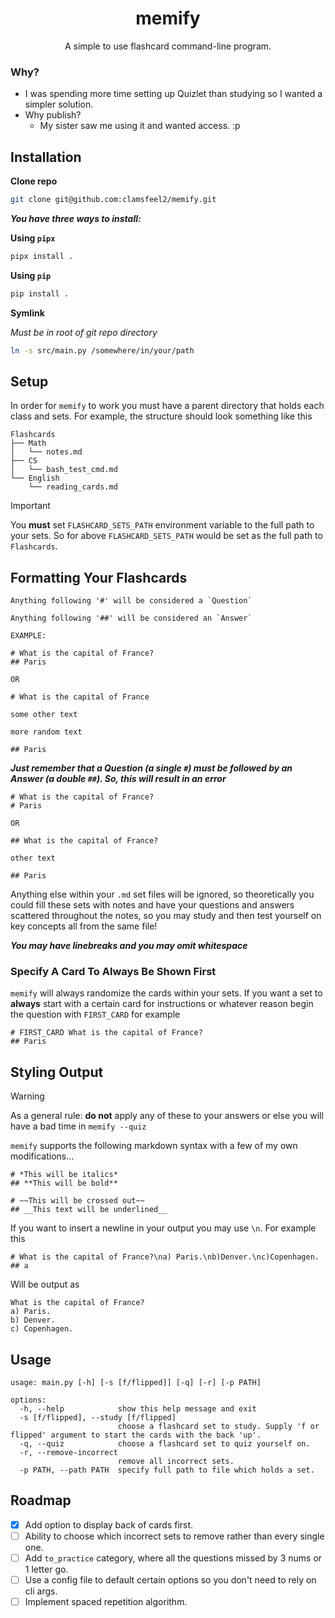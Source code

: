 <div align="center">

# memify

A simple to use flashcard command-line program.

</div>

### Why?

- I was spending more time setting up Quizlet than studying so I wanted a simpler solution.
- Why publish?
  - My sister saw me using it and wanted access. :p

## Installation

**Clone repo**

```bash
git clone git@github.com:clamsfeel2/memify.git
```

***You have three ways to install:***

**Using `pipx`**

```python
pipx install .
```

**Using `pip`**

```python
pip install .
```

**Symlink**

*Must be in root of git repo directory*

```bash
ln -s src/main.py /somewhere/in/your/path
```

## Setup

In order for `memify` to work you must have a parent directory that holds each class and sets. For example, the structure should look something like this

```
Flashcards
├── Math
│   └── notes.md
├── CS
│   └── bash_test_cmd.md
└── English
    └── reading_cards.md
```

>[!IMPORTANT]
> You **must** set `FLASHCARD_SETS_PATH` environment variable to the full path to your sets.
> So for above `FLASHCARD_SETS_PATH` would be set as the full path to `Flashcards`.

## Formatting Your Flashcards

```
Anything following '#' will be considered a `Question`

Anything following '##' will be considered an `Answer`

EXAMPLE:

# What is the capital of France?
## Paris

OR

# What is the capital of France

some other text

more random text

## Paris
```

***Just remember that a Question (a single `#`) must be followed by an Answer (a double `##`). So, this will result in an error***

```
# What is the capital of France?
# Paris

OR

## What is the capital of France?

other text

## Paris
```

Anything else within your `.md` set files will be ignored, so theoretically you could fill these sets with notes and have your questions and answers scattered throughout the notes, so you may study and then test yourself on key concepts all from the same file!

***You may have linebreaks and you may omit whitespace***

### Specify A Card To Always Be Shown First

`memify` will always randomize the cards within your sets. If you want a set to **always** start with a certain card for instructions or whatever reason begin the question with `FIRST_CARD` for example

```
# FIRST_CARD What is the capital of France?
## Paris
```

## Styling Output

>[!WARNING]
> As a general rule: **do not** apply any of these to your answers or else you will have a bad time in `memify --quiz`

`memify` supports the following markdown syntax with a few of my own modifications...

```
# *This will be italics*
## **This will be bold**

# ~~This will be crossed out~~
## __This text will be underlined__
```

If you want to insert a newline in your output you may use `\n`. For example this

```
# What is the capital of France?\na) Paris.\nb)Denver.\nc)Copenhagen.
## a
```

Will be output as

```
What is the capital of France?
a) Paris.
b) Denver.
c) Copenhagen.
```

## Usage

```
usage: main.py [-h] [-s [f/flipped]] [-q] [-r] [-p PATH]

options:
  -h, --help            show this help message and exit
  -s [f/flipped], --study [f/flipped]
                        choose a flashcard set to study. Supply 'f or flipped' argument to start the cards with the back 'up'.
  -q, --quiz            choose a flashcard set to quiz yourself on.
  -r, --remove-incorrect
                        remove all incorrect sets.
  -p PATH, --path PATH  specify full path to file which holds a set.
```

## Roadmap

- [x] Add option to display back of cards first.
- [ ] Ability to choose which incorrect sets to remove rather than every single one.
- [ ] Add `to_practice` category, where all the questions missed by 3 nums or 1 letter go.
- [ ] Use a config file to default certain options so you don't need to rely on cli args.
- [ ] Implement spaced repetition algorithm.
